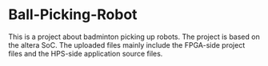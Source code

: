 # Ball-Picking-Robot
This is a project about badminton picking up robots. The project is based on the altera SoC. The uploaded files mainly include the FPGA-side project files and the HPS-side application source files.
